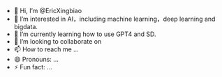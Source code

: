 - 👋 Hi, I’m @EricXingbiao
- 👀 I’m interested in AI，including machine learning，deep learning and bigdata.
- 🌱 I’m currently learning how to use GPT4 and SD.
- 💞️ I’m looking to collaborate on 
- 📫 How to reach me ...
- 😄 Pronouns: ...
- ⚡ Fun fact: ...

<!---
EricXingbiao/EricXingbiao is a ✨ special ✨ repository because its `README.md` (this file) appears on your GitHub profile.
You can click the Preview link to take a look at your changes.
--->
